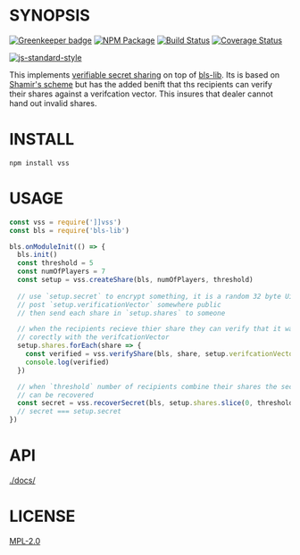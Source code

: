 # SYNOPSIS 

[![Greenkeeper badge](https://badges.greenkeeper.io/wanderer/vss.svg)](https://greenkeeper.io/)
[![NPM Package](https://img.shields.io/npm/v/vss.svg?style=flat-square)](https://www.npmjs.org/package/vss)
[![Build Status](https://img.shields.io/travis/wanderer/vss.svg?branch=master&style=flat-square)](https://travis-ci.org/wanderer/vss)
[![Coverage Status](https://img.shields.io/coveralls/wanderer/vss.svg?style=flat-square)](https://coveralls.io/r/wanderer/vss)

[![js-standard-style](https://cdn.rawgit.com/feross/standard/master/badge.svg)](https://github.com/feross/standard)  

This implements [verifiable secret sharing](https://en.wikipedia.org/wiki/Verifiable_secret_sharing) on top of [bls-lib](https://github.com/wanderer/bls-lib/).
Its is based on [Shamir's scheme](https://en.wikipedia.org/wiki/Secret_sharing#Shamir.27s_scheme) but has the added benift that ths recipients can verify their shares against a verifcation vector. 
This insures that dealer cannot hand out invalid shares.

# INSTALL
`npm install vss`

# USAGE

```javascript
const vss = require(']]vss')
const bls = require('bls-lib')

bls.onModuleInit(() => {
  bls.init()
  const threshold = 5
  const numOfPlayers = 7
  const setup = vss.createShare(bls, numOfPlayers, threshold)
  
  // use `setup.secret` to encrypt something, it is a random 32 byte Uint8Array
  // post `setup.verificationVector` somewhere public
  // then send each share in `setup.shares` to someone

  // when the recipients recieve thier share they can verify that it was created
  // corectly with the verifcationVector
  setup.shares.forEach(share => {
    const verified = vss.verifyShare(bls, share, setup.verifcationVector)
    console.log(verified)
  })

  // when `threshold` number of recipients combine their shares the secert key
  // can be recovered
  const secret = vss.recoverSecret(bls, setup.shares.slice(0, threshold))
  // secret === setup.secret
})
```

# API
[./docs/](./docs/index.md)

# LICENSE
[MPL-2.0](https://tldrlegal.com/license/mozilla-public-license-2.0-(mpl-2))

